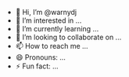- 👋 Hi, I’m @warnydj
- 👀 I’m interested in ...
- 🌱 I’m currently learning ...
- 💞️ I’m looking to collaborate on ...
- 📫 How to reach me ...
- 😄 Pronouns: ...
- ⚡ Fun fact: ...

<!---
warnydj/warnydj is a ✨ special ✨ repository because its `README.md` (this file) appears on your GitHub profile.
You can click the Preview link to take a look at your changes.
--->
